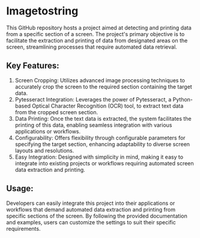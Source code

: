 # Imagetostring
This GitHub repository hosts a project aimed at detecting and printing data from a specific section of a screen. The project's primary objective is to facilitate the extraction and printing of data from designated areas on the screen, streamlining processes that require automated data retrieval.

## Key Features:

1) Screen Cropping: Utilizes advanced image processing techniques to accurately crop the screen to the required section containing the target data.
2) Pytesseract Integration: Leverages the power of Pytesseract, a Python-based Optical Character Recognition (OCR) tool, to extract text data from the cropped screen section.
3) Data Printing: Once the text data is extracted, the system facilitates the printing of this data, enabling seamless integration with various applications or workflows.
4) Configurability: Offers flexibility through configurable parameters for specifying the target section, enhancing adaptability to diverse screen layouts and resolutions.
5) Easy Integration: Designed with simplicity in mind, making it easy to integrate into existing projects or workflows requiring automated screen data extraction and printing.

## Usage:
Developers can easily integrate this project into their applications or workflows that demand automated data extraction and printing from specific sections of the screen. By following the provided documentation and examples, users can customize the settings to suit their specific requirements.
